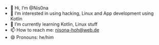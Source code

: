 - 👋 Hi, I’m @Nis0na
- 👀 I’m interested in using hacking, Linux and App development using Kotlin
- 🌱 I’m currently learning Kotlin, Linux stuff
- 📫 How to reach me: nisona-hoh@web.de
- 😄 Pronouns: he/him

<!---
Nis0na/Nis0na is a ✨ special ✨ repository because its `README.md` (this file) appears on your GitHub profile.
You can click the Preview link to take a look at your changes.
--->
